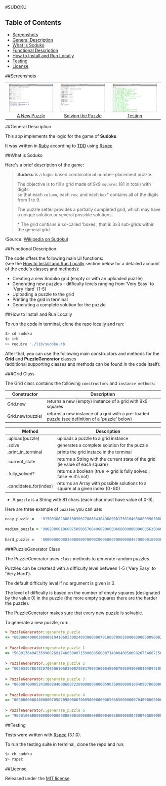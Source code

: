 #SUDOKU

## Table of Contents

* [Screenshots](#screenshots)
* [General Description](#general-description)
* [What is Soduko](#what-is-soduko)
* [Functional Description](#functional-description)
* [How to Install and Run Locally](#how-to-install-and-run-locally)
* [Testing](#testing)
* [License](#license)


##Screenshots

<table>
	<tr>
		<td align="center" width="190px">
			<a href="https://raw.githubusercontent.com/nadavmatalon/sudoku/master/images/sudoku_1.jpg">
				<img src="images/sudoku_1.jpg" height="92px" /><br/>
				  A New Puzzle
			</a>
		</td>
		<td align="center" width="190px">
			<a href="https://raw.githubusercontent.com/nadavmatalon/sudoku/master/images/sudoku_2.jpg">
				<img src="images/sudoku_2.jpg" height="92px" /><br/>
				 Solving the Puzzle
			</a>
		</td>
		<td align="center" width="190px">
			<a href="https://raw.githubusercontent.com/nadavmatalon/sudoku/master/images/sudoku_3.jpg">
				<img src="images/sudoku_3.jpg" height="92px" /><br/>
				 Testing
			</a>
		</td>
	</tr>
</table>


##General Description

This app implements the logic for the game of __Sudoku__.

It was written in [Ruby](https://www.ruby-lang.org/en/) according to [TDD](http://en.wikipedia.org/wiki/Test-driven_development) using [Rspec](http://rspec.info/). 


##What is Soduko

Here's a brief description of the game:


>__Sudoku__ is a logic-based combinatorial number-placement puzzle. 
>
>The objective is to fill a grid made of 9x9 `squares` (81 in total) with digits  
>so that each `column`, each `row`, and each `box`* contains all of the digits 
>from 1 to 9. 
>
>The puzzle setter provides a partially completed grid, which may have a unique 
>solution or several possible solutions.
>
> \* The grid contians 9 so-called 'boxes', that is 3x3 sub-grids within the general grid.

(Source: [Wikipedia on Sudoku](http://en.wikipedia.org/wiki/Sudoku))


##Functional Description

The code offers the following main UI functions:<br/>
(see the [How to Install and Run Locally](#how-to-install-and-run-locally) 
section below for a detailed account of the code's classes and methods):
* Creating a new Soduko grid (empty or with an uploaded puzzle)
* Generating new puzzles  - difficulty levels ranging from 'Very Easy' to 'Very Hard' (1-5)
* Uploading a puzzle to the grid
* Printing the grid in terminal
* Generating a complete solution for the puzzle


##How to Install and Run Locally

To run the code in terminal, clone the repo locally and run:

```bash
$> cd sudoku
$> irb
>> require './lib/sudoku.rb'
```

After that, you can use the following main constructors and methods for 
the __Grid__ and __PuzzleGenerator__ classes<br/> 
(additional supporting classes and methods can be found in the code itself):


###Grid Class

The Grid class contains the following `constructors` and `instance methods`:

| Constructor  | Description                                                      |
|----------|-----------------------------------------------------------------------|
| Grid.new | returns a new (empty) instance of a grid with 9x9 squares             |
| Grid.new(puzzle) | returns a new instance of a grid with a pre-loaded puzzle (see definition of a 'puzzle' below) | 

| Method  | Description                                                           |
|----------|-----------------------------------------------------------------------|
| .upload(puzzle) | uploads a puzzle to a grid instance                           |
| .solve   | generates a complete solution for the puzzle                          |
| .print_in_terminal  | prints the grid instace in the terminal                    |
| .current_state | returns a String with the current state of the grid (ie value of each square) |
| .fully_solved? | returns a boolean (true => grid is fully solved ; false => it's not) |
| .candidates_for(index) | returns an Array with possible solutions to a square at a given index (0-80) | 

* A `puzzle` is a String with 81 chars (each char must have value of 0-9).

Here are three example of `puzzles` you can use:

```ruby
easy_puzzle =   '015003002000100906270068430490002017501040380003905000900081040860070025037204600'

medium_puzzle = '000200001060075000057004060900000608000080000005630040500003000002000930708000014'

hard_puzzle =   '800000000003600000070090200050007000000045700000100030001000068008500010090000400'
```

###PuzzleGenerator Class

The PuzzleGenerator uses `class` methods to generate random puzzles.

Puzzles can be createsd with a difficulty level between 1-5 ('Very Easy' to 'Very Hard').

The default difficulty level if no argument is given is 3.

The level of difficulty is based on the number of empty squares (designated by the value 0)
in the puzzle (the more empty squares there are the harder the puzzle).

The PuzzleGenerator makes sure that every new puzzle is solvable.

To generate a new puzzle, run:

```ruby
> PuzzleGenerator::generate_puzzle
=> "600000400003000091041060230024093080000701000709020000000006009008279050000045800"

> PuzzleGenerator::generate_puzzle 1
=> "508013649423509087691740050007150000856000714000480500982075460715624003000891200"

> PuzzleGenerator::generate_puzzle 2
=> "005034078040207005061050300029083706536000480007005093000040509910500800050908042"

> PuzzleGenerator::generate_puzzle 3
=> "860007009052430008940006007230900005000005903509008001004090700000003010080000000"

> PuzzleGenerator::generate_puzzle 4
=> "006000000040008007050709000007000900000000050305000060070400000800000006004000079"

> PuzzleGenerator::generate_puzzle 5
=> "900010060000000000000000050010000000000000400300000800400070000000000000000000000"

```

##Testing

Tests were written with [Rspec](http://rspec.info/) (3.1.0).

To run the testing suite in terminal, clone the repo and run: 

```bash
$> ch sudoku
$> rspec
```

##License

<p>Released under the <a href="http://www.opensource.org/licenses/MIT">MIT license</a>.</p>



